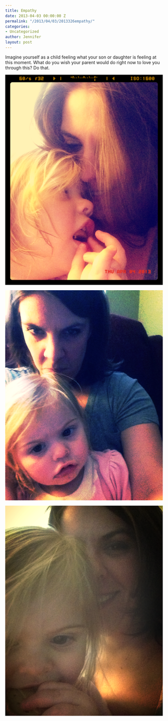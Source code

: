 ```yaml
---
title: Empathy
date: 2013-04-03 00:00:00 Z
permalink: "/2013/04/03/2013326empathy/"
categories:
- Uncategorized
author: Jennifer
layout: post
---
```


Imagine yourself as a child feeling what your son or daughter is feeling at this moment. What do you wish your parent would do right now to love you through this? Do that.

<div class="image-gallery-wrapper">
  <p>
    <img src="/assets/images/Empathy/2013-03-31+16.43.32.jpg" />
  </p>

  <p>
    <img src="/assets/images/Empathy/2013-03-31+16.44.38.jpg" />
  </p>

  <p>
    <img src="/assets/images/Empathy/2013-03-31+16.42.27.jpg" />
  </p>
</div>
